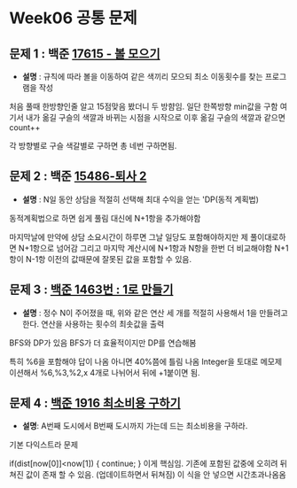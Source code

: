 # Week06 공통 문제
## 문제 1 : **백준 [17615 - 볼 모으기](https://www.acmicpc.net/problem/17615)**
- **설명** : 규칙에 따라 볼을 이동하여 같은 색끼리 모으되 최소 이동횟수를 찾는 프로그램을 작성

처음 풀때 한방향인줄 알고 15점맞음
봤더니 두 방햠임.
일단 한쪽방향 min값을 구함
여기서 내가 옮길 구슬의 색깔과 바뀌는 시점을 시작으로 이후 옮길 구슬의 색깔과 같으면 count++

각 방향별로 구슬 색갈별로 구하면 총 네번 구하면됨.


## 문제 2 : 백준 [15486-퇴사 2](https://www.acmicpc.net/problem/15486)
- **설명** : N일 동안 상담을 적절히 선택해 최대 수익을 얻는 'DP(동적 계획법)

동적계획법으로 하면 쉽게 풀림
대신에 N+1항을 추가해야함

마지막날에 만약에 상담 소요시간이 하루면 
그날 일당도 포함해야하지만 제 풀이대로하면 N+1항으로 넘어감 
그리고 마지막 계산시에 N+1항과 N항을 한번 더 비교해야함
N+1항이 N-1항 이전의 값때문에 잘못된 값을 포함할 수 있음.


## 문제 3 : [백준 1463번 : 1로 만들기](https://www.acmicpc.net/problem/1463)
- **설명** : 정수 N이 주어졌을 때, 위와 같은 연산 세 개를 적절히 사용해서 1을 만들려고 한다. 연산을 사용하는 횟수의 최솟값을 출력

BFS와 DP가 있음
BFS가 더 효율적이지만
DP를 연습해봄 

특히 %6을 포함해야 답이 나옴 아니면 40%쯤에 틀림 나옴
Integer을 토대로 메모제이션해서 %6,%3,%2,x 4개로 나뉘어서 뒤에 +1붙이면 됨.


## 문제 4 : [백준 1916 최소비용 구하기](https://www.acmicpc.net/problem/1916)
- **설명**: A번째 도시에서 B번째 도시까지 가는데 드는 최소비용을 구하라.

기본 다익스트라 문제 

   if(dist[now[0]]<now[1]) {
			   continue;
	}
    이게 핵심임.
    기존에 포함된 값중에 오히려 뒤쳐진 값이 존재 할 수 있음. (업데이트하면서 뒤쳐짐)
    이 식을 안 넣으면 시간초과나옴옴